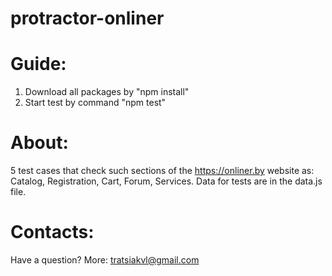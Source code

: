 # protractor-onliner

# Guide:

1. Download all packages by "npm install"
2. Start test by command "npm test"

# About:

5 test cases that check such sections of the https://onliner.by website as: Catalog, Registration, Cart, Forum, Services.
Data for tests are in the data.js file.

# Contacts:

Have a question? More: tratsiakvl@gmail.com
